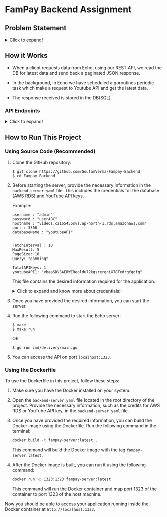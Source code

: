 # FamPay Backend Assignment

## Problem Statement

<details>
  <summary>Click to expand!</summary>

### Basic Requirements:

- Server should call the YouTube API continuously in background (async) with some interval (say 10 seconds) for fetching the latest videos for a predefined search query and should store the data of videos (specifically these fields - Video title, description, publishing datetime, thumbnails URLs and any other fields you require) in a database with proper indexes.
- A GET API which returns the stored video data in a paginated response sorted in descending order of published datetime.
- It should be scalable and optimised.

### Bonus Points:

- [x] Add support for supplying multiple API keys so that if quota is exhausted on one, it automatically uses the next available key.

- [x] Make a dashboard to view the stored videos with filters and sorting options (optional)

### Instructions:
- ou are free to choose any search query, for example: official, cricket, football etc. (choose something that has high frequency of video uploads)
- Try and keep your commit messages clean, and leave comments explaining what you are doing wherever it makes sense.
- Also try and use meaningful variable/function names, and maintain indentation and code style.
- Submission should have a `README` file containing instructions to run the server and test the API.
- Accepted language & Framework
    1. Python (DRF, Django, Flask, etc)
    2. GoLang
- Send your submission (Git repository) link at hiring@fampay.in

### Reference:
* [YouTube data v3 API](https://developers.google.com/youtube/v3/getting-started)
* [Search API reference](https://developers.google.com/youtube/v3/docs/search/list)
* To fetch the latest videos you need to specify these: ```type=video, order=date, publishedAfter=<SOME_DATE_TIME>```
Without publishedAfter, it will give you cached results which will be too old
</details>

## How it Works
- When a client requests data from Echo, using our REST API, we read the DB for latest data and send back a paginated JSON response.

- In the background, in Echo we have scheduled a goroutines periodic task which make a request to Youtube API and get the latest data.

- The response received is stored in the DB(SQL).

### API Endpoints
<details>
  <summary>Click to expand!</summary>

## Endpoints
  1. **Get Value**
     - Endpoint: `/v1/getVideos`
     - Method: `GET`
     - Parameters: `None`
     - Example: `curl -X GET "http://localhost:1323/v1/getVideos?pageno=1"`
     - Response: 
       ```json
        [{
            "title": "free fire dedicated to God sree RAM 🙏🙏🙏🙏🙏🙏🙏#SHORS # GAMMING #newsong",
            "description": "",
            "thumbnails": "https://i.ytimg.com/vi/r1Kfqj2mp2o/default.jpg",
            "published_at": "2024-01-25T03:33:02Z"
        },
        {
            "title": "Who else is playing in the fncs!! #fncs #tournament #fortnite #pc #gamming",
            "description": "",
            "thumbnails": "https://i.ytimg.com/vi/LGeDV7X2A50/default.jpg",
            "published_at": "2024-01-26T00:37:02Z"
        }]
       ```

  2. **Delete all data:**
     - Endpoint: `/v1/deleteVideos`
     - Method: `GET`
     - Parameters: `None`
     - Example: `curl -X GET "http://localhost:1323/v1/deleteVideos`
     - Response:
       ```json
       "Deleted"
       ```
</details>


## How to Run This Project

### Using Source Code (Recommended)

1. Clone the GitHub repository:
    ```
    $ git clone https://github.com/GoutamVerma/Fampay-Backend
    $ cd Fampay-Backend
    ```

2. Before starting the server, provide the necessary information in the `backend-server.yaml` file. This includes the credentials for the database (AWS RDS) and YouTube API keys. 

    Example:

    ```
    username : "admin"
    password : "userABC"
    hostname : "videos.c2165455svs.ap-north-1.rds.amazonaws.com"
    port : 3306 
    databaseName : "youtubeAPI"


    FetchInterval : 10
    MaxResult: 5
    PageSize: 10
    Query: "gamming"

    TotalAPIKeys: 1
    youtubeAPI1: "vbaaSDVSAERWEReoldu72kgsrergniXT8Tedrgfgdfg"
    ```

    This file contains the desired information required for the application.
    <details>
    <summary>Click to expand and know more about credentials:!</summary>
      
     
      - `username`: The username for the database connection.
      - `password`: The password for the database connection.
      - `hostname`: The hostname of the database server.
      - `port`: The port number for the database connection.
      - `databaseName`: The name of the database.
      
      Result based information:
      - `FetchInterval`: The time interval for fetching data.
      - `MaxResult`: The maximum number of results to fetch from YouTube.
      - `PageSize`: The size of each page for pagination.
      - `Query`: The search query for fetching specific data.
      
      YouTube API information:
      - `TotalAPIKeys`: The total number of API keys available.
      - `youtubeAPI1`: The first YouTube API key to be used.
    

    </details>
   


3. Once you have provided the desired information, you can start the server.

4. Run the following command to start the Echo server:
    ```
    $ make
    $ make run
    ```

    OR

    ```
    $ go run cmd/delivery/main.go
    ```
5. You can access the API on port `localhost:1323`.

### Using the Dockerfile

To use the Dockerfile in this project, follow these steps:

1. Make sure you have the Docker installed on your system.

2. Open the `backend-server.yaml` file located in the root directory of the project. Provide the necessary information, such as the credits for AWS RDS or YouTube API key, in the `backend-server.yaml` file.

3. Once you have provided the required information, you can build the Docker image using the Dockerfile. Run the following command in the terminal:

    ```bash
    docker build -t fampay-server:latest .
    ```

    This command will build the Docker image with the tag `fampay-server:latest`.

4. After the Docker image is built, you can run it using the following command:

    ```bash
    docker run -p 1323:1323 fampay-server:latest
    ```

    This command will run the Docker container and map port 1323 of the container to port 1323 of the host machine.

Now you should be able to access your application running inside the Docker container at `http://localhost:1323`.
